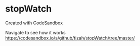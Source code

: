 # stopWatch
Created with CodeSandbox

Navigate to see how it works https://codesandbox.io/s/github/tizah/stopWatch/tree/master/
